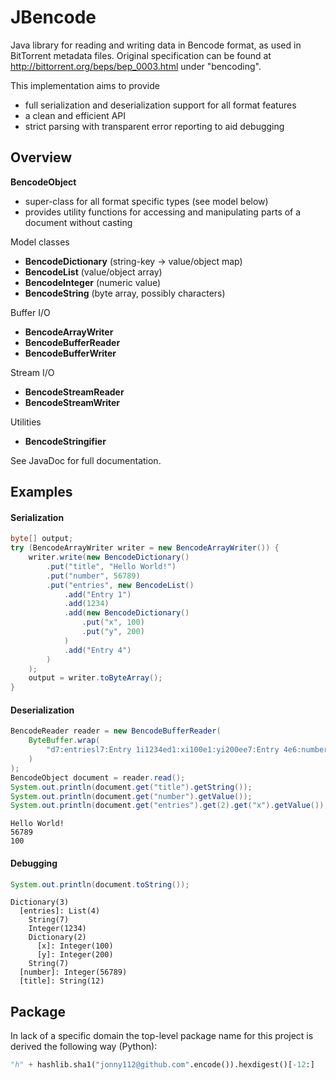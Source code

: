 # JBencode
Java library for reading and writing data in Bencode format, as used in BitTorrent metadata files.
Original specification can be found at http://bittorrent.org/beps/bep_0003.html under "bencoding".

This implementation aims to provide 
- full serialization and deserialization support for all format features
- a clean and efficient API
- strict parsing with transparent error reporting to aid debugging

## Overview
**BencodeObject**
- super-class for all format specific types (see model below)
- provides utility functions for accessing and manipulating parts of a document without casting

Model classes
- **BencodeDictionary** (string-key -> value/object map)
- **BencodeList** (value/object array)
- **BencodeInteger** (numeric value)
- **BencodeString** (byte array, possibly characters)

Buffer I/O
- **BencodeArrayWriter**
- **BencodeBufferReader**
- **BencodeBufferWriter**

Stream I/O
- **BencodeStreamReader**
- **BencodeStreamWriter**

Utilities
- **BencodeStringifier**

See JavaDoc for full documentation.

## Examples
#### Serialization
```java
byte[] output;	
try (BencodeArrayWriter writer = new BencodeArrayWriter()) {
	writer.write(new BencodeDictionary()
		.put("title", "Hello World!")
		.put("number", 56789)
		.put("entries", new BencodeList()
			.add("Entry 1")
			.add(1234)
			.add(new BencodeDictionary()
				.put("x", 100)
				.put("y", 200)
			)
			.add("Entry 4")
		)
	);
	output = writer.toByteArray();
}
```
#### Deserialization
```java
BencodeReader reader = new BencodeBufferReader(
	ByteBuffer.wrap(
		"d7:entriesl7:Entry 1i1234ed1:xi100e1:yi200ee7:Entry 4e6:numberi56789e5:title12:Hello World!e".getBytes()
	)
);
BencodeObject document = reader.read();
System.out.println(document.get("title").getString());
System.out.println(document.get("number").getValue());
System.out.println(document.get("entries").get(2).get("x").getValue());
```
```
Hello World!
56789
100
```
#### Debugging
```java
System.out.println(document.toString());
```
```
Dictionary(3)
  [entries]: List(4)
    String(7)
    Integer(1234)
    Dictionary(2)
      [x]: Integer(100)
      [y]: Integer(200)
    String(7)
  [number]: Integer(56789)
  [title]: String(12)
```
## Package
In lack of a specific domain the top-level package name for this project is derived the following way (Python):
```python
"h" + hashlib.sha1("jonny112@github.com".encode()).hexdigest()[-12:]
```
